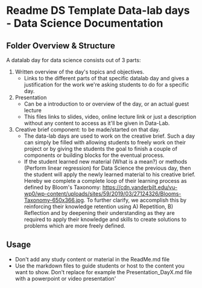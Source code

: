 # Readme DS Template Data-lab days - Data Science Documentation

## Folder Overview & Structure
A datalab day for data science consists out of 3 parts:
1. Written overview of the day's topics and objectives.
	- Links to the different parts of that specific datalab day and gives a justification for the work we're asking students to do for a specific day.
2. Presentation 
	- Can be a introduction to or overview of the day, or an actual guest lecture
	- This files links to slides, video, online lecture link or just a description without any content to access as it'll be given in Data-Lab.
3. Creative brief component: to be made/started on that day.
	- The data-lab days are used to work on the creative brief. Such a day can simply be filled with allowing students to freely work on their project or by giving the students the goal to finish a couple of components or building blocks for the eventual process.
	- If the student learned new material (What is a mean?) or methods (Perform linear regression) for Data Science the previous day, then the student will apply the newly learned material to his creative brief. Hereby we complete a complete loop of their learning process as defined by Bloom's Taxonomy: https://cdn.vanderbilt.edu/vu-wp0/wp-content/uploads/sites/59/2019/03/27124326/Blooms-Taxonomy-650x366.jpg. To further clarify, we accomplish this by reinforcing their knowledge retention using A) Repetition, B) Reflection and by deepening their understanding as they are required to apply their knowledge and skills to create solutions to problems which are more freely defined.

## Usage 
- Don't add any study content or material in the ReadMe.md file
- Use the markdown files to guide students or host to the content you want to show. Don't replace for example the Presentation_DayX.md file with a powerpoint or video presentation'


